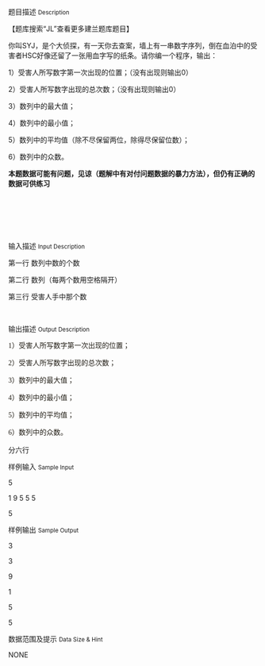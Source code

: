 <div class="panel panel-default">
<div class="area-title">
<span>
题目描述
<small>Description</small>
</span></div>
<div class="panel-body">

<p><span style="">【题库搜索“JL”查看更多建兰题库题目】</span></p><p><span style="">你叫SYJ，是个大侦探，有一天你去查案，墙上有一串数字序列，倒在血泊中的受害者HSC好像还留了一张用血字写的纸条。请你编一个程序，输出：</span></p><p><span style="">1）受害人所写数字第一次出现的位置；（没有出现则输出0）</span></p><p><span style="">2）受害人所写数字出现的总次数；<span style="">（没有出现则输出0）</span></span></p><p><span style="">3）数列中的最大值；</span></p><p><span style="">4）数列中的最小值；</span></p><p><span style="">5）数列中的平均值（除不尽保留两位，除得尽保留位数）；</span></p><p><span style="">6）数列中的众数。</span></p><p><span style=""><strong><span style=""><span style="">本题数据可能有问题，见谅（题解中有对付问题数据的暴力方法），但仍有正确的数据可供练习</span></span></strong></span></p><p><br></p><p><span style="font-family: 'Lucida Grande', Verdana, 'Bitstream Vera Sans', Arial, sans-serif;"><br></span></p><p><br></p>

</div>
</div>

<div class="panel panel-default">
<div class="area-title">
<span>
输入描述
<small>Input Description</small>
</span></div>
<div class="panel-body">
<p><span style="">第一行 数列中数的个数</span></p><p><span style="">第二行 数列（每两个数用空格隔开）</span></p><p><span style="">第三行 受害人手中那个数</span></p><p><br></p>

</div>
</div>
<div  class="panel panel-default">
<div class="area-title">
<span>
输出描述
<small>Output Description</small>
</span></div>
<div class="panel-body">

<p style="white-space: normal;"><span style="color: rgb(35, 31, 23); line-height: 21px; font-family: 微软雅黑, &#39;Microsoft YaHei&#39;; font-size: 14px;">1）受害人所写数字第一次出现的位置；</span></p><p style="white-space: normal;"><span style="color: rgb(35, 31, 23); line-height: 21px; font-family: 微软雅黑, &#39;Microsoft YaHei&#39;; font-size: 14px;">2）受害人所写数字出现的总次数；</span></p><p style="white-space: normal;"><span style="color: rgb(35, 31, 23); line-height: 21px; font-family: 微软雅黑, &#39;Microsoft YaHei&#39;; font-size: 14px;">3）数列中的最大值；</span></p><p style="white-space: normal;"><span style="color: rgb(35, 31, 23); line-height: 21px; font-family: 微软雅黑, &#39;Microsoft YaHei&#39;; font-size: 14px;">4）数列中的最小值；</span></p><p style="white-space: normal;"><span style="color: rgb(35, 31, 23); line-height: 21px; font-family: 微软雅黑, &#39;Microsoft YaHei&#39;; font-size: 14px;">5）数列中的平均值；</span></p><p style="white-space: normal;"><span style="line-height: 21px; color: rgb(35, 31, 23); font-family: 微软雅黑, &#39;Microsoft YaHei&#39;; font-size: 14px;">6）数列中的众数。</span></p><p><span style="font-family: 微软雅黑, &#39;Microsoft YaHei&#39;; font-size: 14px;">分六行</span></p>

</div>
</div>


<div class="panel panel-default">
<div class="area-title">
<span>
样例输入
<small>Sample Input</small>
</span></div>
<div class="panel-body">
<p>5</p><p>1 9 5 5 5</p><p>5</p>

</div>
</div>

<div class="panel panel-default">
<div class="area-title">
<span>
样例输出
<small>Sample Output</small>
</span></div>
<div class="panel-body">
<p>3<br></p><p>3</p><p>9</p><p>1</p><p>5</p><p>5</p>

</div>
</div>

<div class="panel panel-default">
<div class="area-title">
<span>
数据范围及提示
<small>Data Size & Hint</small>
</span></div>
<div class="panel-body">
<p>NONE</p>
</div>
</div>